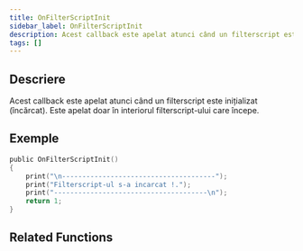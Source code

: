 ```yaml
---
title: OnFilterScriptInit
sidebar_label: OnFilterScriptInit
description: Acest callback este apelat atunci când un filterscript este inițializat (încărcat).
tags: []
---
```


## Descriere

Acest callback este apelat atunci când un filterscript este inițializat (încărcat). Este apelat doar în interiorul filterscript-ului care începe.

## Exemple

```c
public OnFilterScriptInit()
{
    print("\n--------------------------------------");
    print("Filterscript-ul s-a incarcat !.");
    print("--------------------------------------\n");
    return 1;
}
```

## Related Functions
